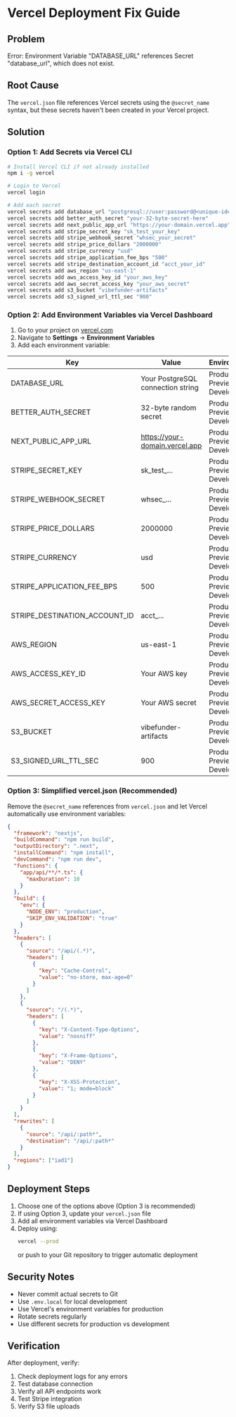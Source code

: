 # Vercel Deployment Fix Guide

## Problem
Error: Environment Variable "DATABASE_URL" references Secret "database_url", which does not exist.

## Root Cause
The `vercel.json` file references Vercel secrets using the `@secret_name` syntax, but these secrets haven't been created in your Vercel project.

## Solution

### Option 1: Add Secrets via Vercel CLI

```bash
# Install Vercel CLI if not already installed
npm i -g vercel

# Login to Vercel
vercel login

# Add each secret
vercel secrets add database_url "postgresql://user:password@<unique-identifier>.us-east-2.aws.neon.tech/neondb?sslmode=require&channel_binding=require"
vercel secrets add better_auth_secret "your-32-byte-secret-here"
vercel secrets add next_public_app_url "https://your-domain.vercel.app"
vercel secrets add stripe_secret_key "sk_test_your_key"
vercel secrets add stripe_webhook_secret "whsec_your_secret"
vercel secrets add stripe_price_dollars "2000000"
vercel secrets add stripe_currency "usd"
vercel secrets add stripe_application_fee_bps "500"
vercel secrets add stripe_destination_account_id "acct_your_id"
vercel secrets add aws_region "us-east-1"
vercel secrets add aws_access_key_id "your_aws_key"
vercel secrets add aws_secret_access_key "your_aws_secret"
vercel secrets add s3_bucket "vibefunder-artifacts"
vercel secrets add s3_signed_url_ttl_sec "900"
```

### Option 2: Add Environment Variables via Vercel Dashboard

1. Go to your project on [vercel.com](https://vercel.com)
2. Navigate to **Settings** → **Environment Variables**
3. Add each environment variable:

| Key | Value | Environment |
|-----|-------|-------------|
| DATABASE_URL | Your PostgreSQL connection string | Production, Preview, Development |
| BETTER_AUTH_SECRET | 32-byte random secret | Production, Preview, Development |
| NEXT_PUBLIC_APP_URL | https://your-domain.vercel.app | Production, Preview, Development |
| STRIPE_SECRET_KEY | sk_test_... | Production, Preview, Development |
| STRIPE_WEBHOOK_SECRET | whsec_... | Production, Preview, Development |
| STRIPE_PRICE_DOLLARS | 2000000 | Production, Preview, Development |
| STRIPE_CURRENCY | usd | Production, Preview, Development |
| STRIPE_APPLICATION_FEE_BPS | 500 | Production, Preview, Development |
| STRIPE_DESTINATION_ACCOUNT_ID | acct_... | Production, Preview, Development |
| AWS_REGION | us-east-1 | Production, Preview, Development |
| AWS_ACCESS_KEY_ID | Your AWS key | Production, Preview, Development |
| AWS_SECRET_ACCESS_KEY | Your AWS secret | Production, Preview, Development |
| S3_BUCKET | vibefunder-artifacts | Production, Preview, Development |
| S3_SIGNED_URL_TTL_SEC | 900 | Production, Preview, Development |

### Option 3: Simplified vercel.json (Recommended)

Remove the `@secret_name` references from `vercel.json` and let Vercel automatically use environment variables:

```json
{
  "framework": "nextjs",
  "buildCommand": "npm run build",
  "outputDirectory": ".next",
  "installCommand": "npm install",
  "devCommand": "npm run dev",
  "functions": {
    "app/api/**/*.ts": {
      "maxDuration": 10
    }
  },
  "build": {
    "env": {
      "NODE_ENV": "production",
      "SKIP_ENV_VALIDATION": "true"
    }
  },
  "headers": [
    {
      "source": "/api/(.*)",
      "headers": [
        {
          "key": "Cache-Control",
          "value": "no-store, max-age=0"
        }
      ]
    },
    {
      "source": "/(.*)",
      "headers": [
        {
          "key": "X-Content-Type-Options",
          "value": "nosniff"
        },
        {
          "key": "X-Frame-Options",
          "value": "DENY"
        },
        {
          "key": "X-XSS-Protection",
          "value": "1; mode=block"
        }
      ]
    }
  ],
  "rewrites": [
    {
      "source": "/api/:path*",
      "destination": "/api/:path*"
    }
  ],
  "regions": ["iad1"]
}
```

## Deployment Steps

1. Choose one of the options above (Option 3 is recommended)
2. If using Option 3, update your `vercel.json` file
3. Add all environment variables via Vercel Dashboard
4. Deploy using:
   ```bash
   vercel --prod
   ```
   or push to your Git repository to trigger automatic deployment

## Security Notes

- Never commit actual secrets to Git
- Use `.env.local` for local development
- Use Vercel's environment variables for production
- Rotate secrets regularly
- Use different secrets for production vs development

## Verification

After deployment, verify:
1. Check deployment logs for any errors
2. Test database connection
3. Verify all API endpoints work
4. Test Stripe integration
5. Verify S3 file uploads